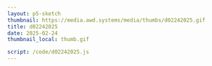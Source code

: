 ```yaml
---
layout: p5-sketch
thumbnail: https://media.awd.systems/media/thumbs/d02242025.gif
title: d02242025
date: 2025-02-24
thumbnail_local: thumb.gif

script: /code/d02242025.js
---
```

